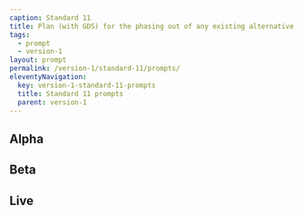 ```yaml
---
caption: Standard 11
title: Plan (with GDS) for the phasing out of any existing alternative channels, where appropriate.
tags:
  - prompt
  - version-1
layout: prompt
permalink: /version-1/standard-11/prompts/
eleventyNavigation:
  key: version-1-standard-11-prompts
  title: Standard 11 prompts
  parent: version-1
---
```


## Alpha

## Beta

## Live
